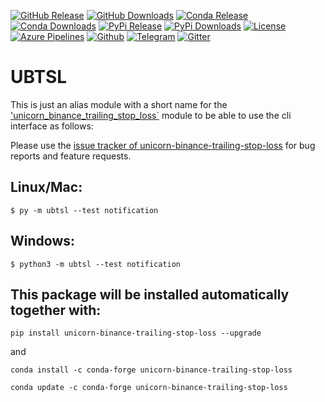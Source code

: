 [![GitHub Release](https://img.shields.io/github/release/LUCIT-Systems-and-Development/ubtsl.svg?label=github)](https://github.com/LUCIT-Systems-and-Development/ubtsl/releases)
[![GitHub Downloads](https://img.shields.io/github/downloads/LUCIT-Systems-and-Development/ubtsl/total?color=blue)](https://github.com/LUCIT-Systems-and-Development/ubtsl/releases)
[![Conda Release](https://img.shields.io/conda/vn/conda-forge/ubtsl.svg?color=blue)](https://anaconda.org/conda-forge/ubtsl)
[![Conda Downloads](https://img.shields.io/conda/dn/conda-forge/ubtsl.svg?color=blue)](https://anaconda.org/conda-forge/ubtsl)
[![PyPi Release](https://img.shields.io/pypi/v/ubtsl?color=blue)](https://pypi.org/project/ubtsl/)
[![PyPi Downloads](https://pepy.tech/badge/ubtsl)](https://pepy.tech/project/ubtsl)
[![License](https://img.shields.io/github/license/LUCIT-Systems-and-Development/ubtsl.svg?color=blue)](https://github.com/LUCIT-Systems-and-Development/ubtsl/blob/master/LICENSE)
[![Azure Pipelines](https://dev.azure.com/conda-forge/feedstock-builds/_apis/build/status/ubtsl-feedstock?branchName=main)](https://dev.azure.com/conda-forge/feedstock-builds/_build/latest?definitionId=16011&branchName=main)
[![Github](https://img.shields.io/badge/source-github-yellow)](https://github.com/LUCIT-Systems-and-Development/ubtsl)
[![Telegram](https://img.shields.io/badge/chat-telegram-yellow)](https://t.me/unicorndevs)
[![Gitter](https://badges.gitter.im/unicorn-binance-suite/unicorn-binance-trailing-stop-loss.svg)](https://gitter.im/unicorn-binance-suite/unicorn-binance-trailing-stop-loss?utm_source=badge&utm_medium=badge&utm_campaign=pr-badge&utm_content=badge)

# UBTSL

This is just an alias module with a short name for the 
['unicorn_binance_trailing_stop_loss`](https://github.com/LUCIT-Systems-and-Development/unicorn-binance-trailing-stop-loss) 
module to be able to use the cli interface as follows:

Please use the [issue tracker of unicorn-binance-trailing-stop-loss](https://github.com/LUCIT-Systems-and-Development/unicorn-binance-trailing-stop-loss/issues) for bug reports and feature requests.

## Linux/Mac:

```
$ py -m ubtsl --test notification
```

## Windows:

```
$ python3 -m ubtsl --test notification
```

## This package will be installed automatically together with:

```
pip install unicorn-binance-trailing-stop-loss --upgrade
```

and 

```
conda install -c conda-forge unicorn-binance-trailing-stop-loss
```

```
conda update -c conda-forge unicorn-binance-trailing-stop-loss
```
